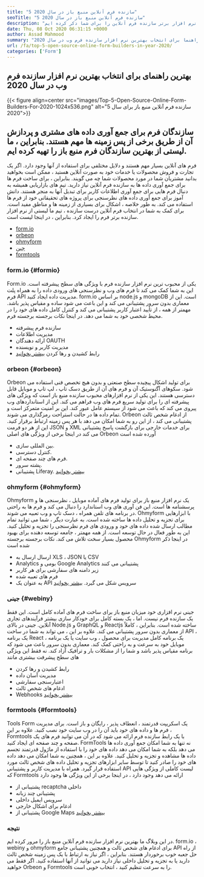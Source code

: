 ```yaml
---
title: "5 سازنده فرم آنلاین منبع باز در سال 2020" 
seoTitle: "5 سازنده فرم آنلاین منبع باز در سال 2020" 
description: "تیم ما لیست گسترده ای از ابزارهای سازنده فرم را پشت سر گذاشته است و ما برخی از نرم افزار برتر سازنده فرم آنلاین را برای شما ذکر کرده ایم." 
date: Thu, 08 Oct 2020 06:31:15 +0000
author: Assad Mahmood
summary: "بهترین راهنما برای انتخاب بهترین نرم افزار سازنده فرم وب در سال 2020" 
url: /fa/top-5-open-source-online-form-builders-in-year-2020/
categories: ['Form']
---
```


## بهترین راهنمای برای انتخاب بهترین نرم افزار سازنده فرم وب در سال 2020

{{< figure align=center src="images/Top-5-Open-Source-Online-Form-Builders-For-2020-1024x536.png" alt="5 سازنده فرم آنلاین منبع باز برای سال 2020">}}


## سازندگان فرم برای جمع آوری داده های مشتری و پردازش آن از طریق برخی از پس زمینه ها مهم هستند. بنابراین ، ما لیستی از بهترین سازندگان فرم منبع باز را تهیه کرده ایم.
فرم های آنلاین بسیار مهم هستند و دلایل مختلفی برای استفاده از آنها وجود دارد. اگر یک تجارت و فروش محصولات یا خدمات خود به صورت آنلاین هستید ، ممکن است بخواهید بدانید مشتریان شما در مورد محصولات شما چه می گویند. بنابراین ، برای ساخت فرم ها برای جمع آوری داده ها به سازنده فرم آنلاین نیاز دارید.
تیم های بازاریابی همیشه به دنبال فرم هایی برای جمع آوری اطلاعات کاربر برای تبدیل آنها به منجر هستند. دانش آموز برای جمع آوری داده های نظرسنجی برای پروژه های تحقیقاتی خود از فرم ها استفاده می کند. به طور خلاصه ، اشکال برای بسیاری از زمینه ها و مناطق مفید است.
برای کمک به شما در انتخاب فرم آنلاین درست سازنده ، تیم ما لیستی از نرم افزار سازنده برتر فرم را ایجاد کرد. بنابراین ، در اینجا لیست است.
  * [form.io][1]
  * [orbeon][2]
  * [ohmyform][3]
  * [جین][4]
  * [formtools][5]


###  **form.io**  {#formio}

Form.io یکی از محبوب ترین نرم افزار سازنده فرم با ویژگی های سطح پیشرفته است. این به شما کمک می کند تا فرم های وب و نظرسنجی های ورودی داده را به همراه پلت فرم API مدیریت داده ایجاد کنید.
form.io بر اساس node.js و mongoDB است. این از معماری بدون سرور پشتیبانی می کند و این باعث می شود ساده و مقیاس پذیر باشد. مهمتر از همه ، از تأیید اعتبار کاربر پشتیبانی می کند و کنترل کامل داده های خود را در محیط شخصی خود به شما می دهد.
در اینجا نکات برجسته برجسته فرم.
  * سازنده فرم پیشرفته
  * مدیریت اطلاعات
  * ارائه دهندگان OAUTH
  * مدیریت کاربر و نویسنده
  * رابط کشیدن و رها کردن
    [بیشتر بخوانید][6]


###  **orbeon**  {#orbeon}

Orbeon برای تولید اشکال پیچیده سطح صنعتی و بدون هیچ تخصص فنی استفاده می شود. سکوهای آگنوستیک آن و فرم های آن از طریق دسک تاپ ، لپ تاپ و موبایل قابل دسترسی هستند.
این یکی از نرم افزارهای محبوب سازنده منبع باز است که ویژگی های پیشرفته ای را برای تولید سریع فرم های وب فراهم می کند. این از استانداردهای وب پیروی می کند که باعث می شود از سیستم عامل عبور کند. این بر امنیت متمرکز است و تمام داده ها در حالت استراحت رمزگذاری می شوند.
Orbeon از ادغام شخص ثالث پشتیبانی می کند ، از این رو به شما امکان می دهد با هر پس زمینه ارتباط برقرار کنید. این از هر دو فرمت JSON و XML برای خدمات خارجی برای بازگشت پاسخ پشتیبانی می کند
در اینجا برخی از ویژگی های اصلی Orbeon آورده شده است
  * بین المللی سازی.
  * کنترل دسترسی.
  * فرم های چند صفحه ای.
  * پشته سرور.
  * پشتیبانی Liferay.
    [بیشتر بخوانید][7]


###  **ohmyform**  {#ohmyform}

Ohmyform یک نرم افزار منبع باز برای تولید فرم های آماده موبایل ، نظرسنجی ها و پرسشنامه ها است. این فن آوری های وب استاندارد را دنبال می کند و فرم ها به راحتی در برنامه های تلفن همراه ، دسک تاپ و وب تعبیه می شوند.
Ohmyform با ابزارهایی برای تجزیه و تحلیل داده ها ساخته شده است. به عبارت دیگر ، شما می توانید تمام مطالب ارسال شده داده های خود و ورودی های فرم نظرسنجی را تجزیه و تحلیل کنید. این به طور فعال در حال توسعه است. از همه مهمتر ، جامعه توسعه دهنده برای بهبود محصول بسیار سخت تلاش می کند.
نکات برجسته برجسته Ohmyform در اینجا ذکر شده است
  * ارسال ارسال به XLS ، JSON یا CSV
  * Analytics بومی و Google Analytics پشتیبانی می کنند
  * زیر دامنه های سفارشی برای هر کاربر
  * فرم های تعبیه شده
  * به عنوان یک API سرویس شکل می گیرد.
    [بیشتر بخوانید][8]


###  **جینی**  {#webiny}

جینی نرم افزاری خود میزبان منبع باز برای ساخت فرم های آماده کامل است. این فقط یک سازنده فرم نیست. اما ، یک بسته کامل برای خودکار سازی بیشتر فرآیندهای تجاری آنلاین.
جینی در بالای Node.js و GraphQL و Reactjs ساخته شده است. بنابراین ، کاملاً از معماری بدون سرور پشتیبانی می کند. علاوه بر این ، می تواند به شما در ساخت API ، یک برنامه React ، یک برنامه کامل مدیریت برای محصول ، وب سایت یا یک برنامه موبایل خود به سرعت و به راحتی کمک کند.
معماری بدون سرور باعث می شود که برنامه مقیاس پذیر باشد و شما را از مشکلات بار و ترافیک آزاد کند. نه فقط این ویژگی های سطح پیشرفت بیشتری مانند
  * رابط کشیدن و رها کردن
  * مدیریت آسان داده
  * اعتبارسنجی سفارشی
  * ادغام های شخص ثالث
  * Webhooks
    [بیشتر بخوانید][9]


###  **formtools**  {#formtools}

Tools Form یک اسکریپت قدرتمند ، انعطاف پذیر ، رایگان و باز است. برای مدیریت فرم ها و داده های خود باید آن را در وب سایت خود نصب کنید. علاوه بر این ، Formtools با یک رابط سازنده فرم ارائه می شود که در آن می توانید فرم های یک صفحه و چند صفحه ای ایجاد کنید.
FormTools نه تنها به شما امکان جمع آوری داده ها می دهد بلکه به شما امکان می دهد داده های خود را با استفاده از ماژول قدرتمند تجسم داده ها مشاهده و تجزیه و تحلیل کنید. علاوه بر این ، همچنین به شما امکان می دهد داده های خود را صادر کنید تا توسط سایر ابزارهای تجزیه و تحلیل داده های شخص ثالث مورد استفاده قرار گیرد.
همراه با مدیریت کاربر و پشتیبانی API لیست کاملی از ویژگی هایی که Formtools ارائه می دهد وجود دارد ، در اینجا برخی از این ویژگی ها وجود دارد
  * پشتیبانی از recaptcha داخلی
  * پشتیبانی چند زبانه
  * سرویس ایمیل داخلی
  * ادغام برای اشکال خارجی
  * پشتیبانی از Google Maps
    [بیشتر بخوانید][10]

### نتیجه
در این وبلاگ ما بهترین نرم افزار سازنده فرم آنلاین منبع باز را مرور کرده ایم. form.io ، webiny و ohmyform برای ادغام های شخص ثالث و همچنین پشتیبانی جامع API از راه حل جعبه خوب برخوردار هستند. بنابراین ، اگر نیاز به ارتباط با یک پس زمینه شخص ثالث دارید یا به تجزیه و تحلیل داخلی نیاز دارید می توانید از آنها استفاده کنید. اگر فقط می خواهید Orbeon و Formtools را به سرعت تنظیم کنید ، انتخاب خوبی است.



 [1]: #formio
 [2]: #orbeon
 [3]: #ohmyform
 [4]: #webiny
 [5]: #formtools
 [6]: https://products.containerize.com/form/formio
 [7]: https://products.containerize.com/form/orbeon
 [8]: https://products.containerize.com/form/ohmyform
 [9]: https://products.containerize.com/form/webiny
 [10]: https://products.containerize.com/form/formtools

